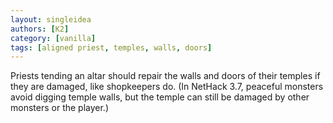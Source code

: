 ```yaml
---
layout: singleidea
authors: [K2]
category: [vanilla]
tags: [aligned priest, temples, walls, doors]
---
```

Priests tending an altar should repair the walls and doors of their temples if
they are damaged, like shopkeepers do. (In NetHack 3.7, peaceful monsters avoid
digging temple walls, but the temple can still be damaged by other monsters or
the player.)
